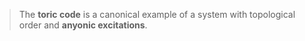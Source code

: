 
> The **toric code** is a canonical example of a system with topological order and **anyonic excitations**.

